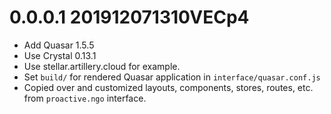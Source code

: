 # 0.0.0.1 201912071310VECp4
* Add Quasar 1.5.5
* Use Crystal 0.13.1
* Use stellar.artillery.cloud for example.
* Set `build/` for rendered Quasar application in `interface/quasar.conf.js`
* Copied over and customized layouts, components, stores, routes, etc. from `proactive.ngo` interface.